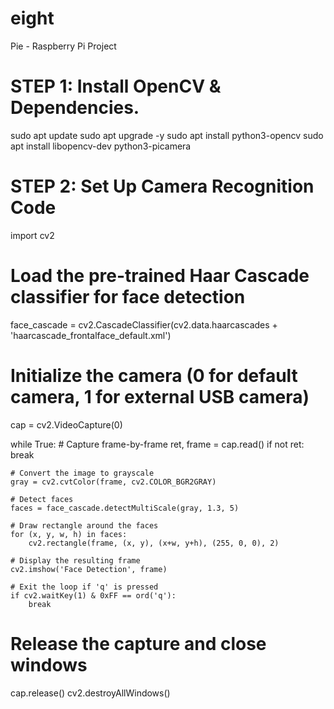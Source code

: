 # eight
Pie - Raspberry Pi Project 

# STEP 1: Install OpenCV & Dependencies.

sudo apt update
sudo apt upgrade -y
sudo apt install python3-opencv
sudo apt install libopencv-dev python3-picamera

# STEP 2: Set Up Camera Recognition Code

import cv2

# Load the pre-trained Haar Cascade classifier for face detection
face_cascade = cv2.CascadeClassifier(cv2.data.haarcascades + 'haarcascade_frontalface_default.xml')

# Initialize the camera (0 for default camera, 1 for external USB camera)
cap = cv2.VideoCapture(0)

while True:
    # Capture frame-by-frame
    ret, frame = cap.read()
    if not ret:
        break

    # Convert the image to grayscale
    gray = cv2.cvtColor(frame, cv2.COLOR_BGR2GRAY)

    # Detect faces
    faces = face_cascade.detectMultiScale(gray, 1.3, 5)

    # Draw rectangle around the faces
    for (x, y, w, h) in faces:
        cv2.rectangle(frame, (x, y), (x+w, y+h), (255, 0, 0), 2)

    # Display the resulting frame
    cv2.imshow('Face Detection', frame)

    # Exit the loop if 'q' is pressed
    if cv2.waitKey(1) & 0xFF == ord('q'):
        break

# Release the capture and close windows
cap.release()
cv2.destroyAllWindows()
